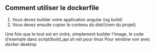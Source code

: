 
## Comment utiliser le dockerfile

1. Vous devez builder votre application angular (ng build)
2. Vous devez ensuite copier le contenu du dist/{nom du projet}

Une fois que le tout est en ordre, simplement builder l'image,
le code d'exemple dans script/build_api.sh est pour linux
Pour window voir avec docker desktop
